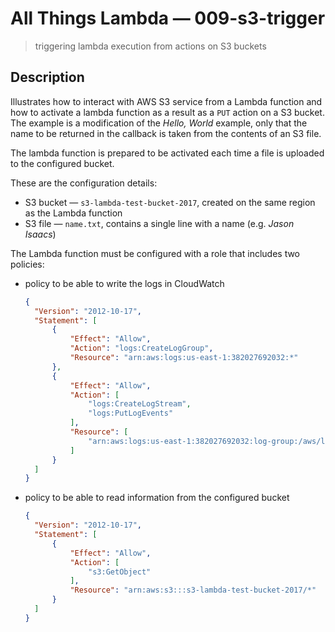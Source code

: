 # All Things Lambda &mdash; 009-s3-trigger
> triggering lambda execution from actions on S3 buckets

## Description
Illustrates how to interact with AWS S3 service from a Lambda function and how to activate a lambda function as a result as a `PUT` action on a S3 bucket. 
The example is a modification of the *Hello, World* example, only that the name to be returned in the callback is taken from the contents of an S3 file. 

The lambda function is prepared to be activated each time a file is uploaded to the configured bucket.

These are the configuration details:
+ S3 bucket &mdash; `s3-lambda-test-bucket-2017`, created on the same region as the Lambda function
+ S3 file &mdash; `name.txt`, contains a single line with a name (e.g. *Jason Isaacs*)


The Lambda function must be configured with a role that includes two policies:
+ policy to be able to write the logs in CloudWatch

  ```json
  {
    "Version": "2012-10-17",
    "Statement": [
        {
            "Effect": "Allow",
            "Action": "logs:CreateLogGroup",
            "Resource": "arn:aws:logs:us-east-1:382027692032:*"
        },
        {
            "Effect": "Allow",
            "Action": [
                "logs:CreateLogStream",
                "logs:PutLogEvents"
            ],
            "Resource": [
                "arn:aws:logs:us-east-1:382027692032:log-group:/aws/lambda/009-s3-event:*"
            ]
        }
    ]
  }
  ```

+ policy to be able to read information from the configured bucket

  ```json
  {
    "Version": "2012-10-17",
    "Statement": [
        {
            "Effect": "Allow",
            "Action": [
                "s3:GetObject"
            ],
            "Resource": "arn:aws:s3:::s3-lambda-test-bucket-2017/*"
        }
    ]
  }
  ```
